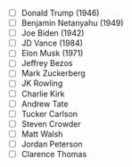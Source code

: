 - [ ] Donald Trump (1946)
- [ ] Benjamin Netanyahu (1949)
- [ ] Joe Biden (1942)
- [ ] JD Vance (1984)
- [ ] Elon Musk (1971)
- [ ] Jeffrey Bezos
- [ ] Mark Zuckerberg
- [ ] JK Rowling
- [ ] Charlie Kirk
- [ ] Andrew Tate
- [ ] Tucker Carlson
- [ ] Steven Crowder
- [ ] Matt Walsh
- [ ] Jordan Peterson
- [ ] Clarence Thomas